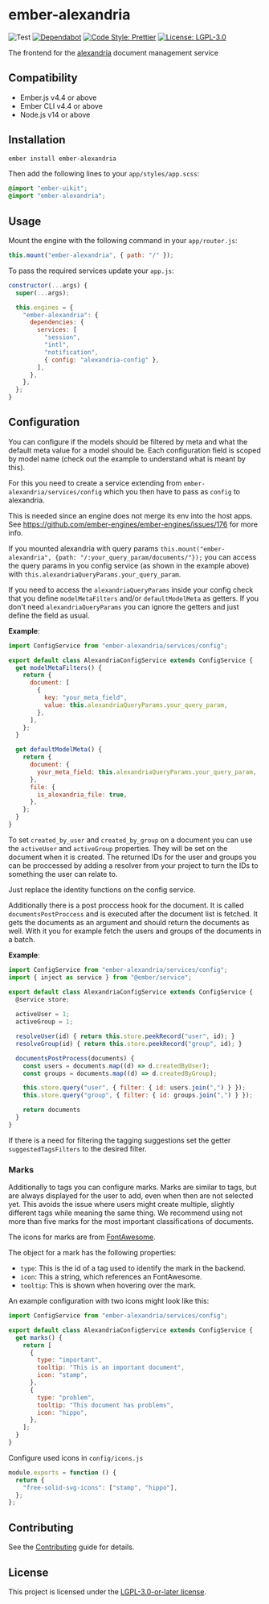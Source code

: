 # ember-alexandria

![Test](https://github.com/projectcaluma/ember-alexandria/workflows/Test/badge.svg)
[![Dependabot](https://img.shields.io/librariesio/github/projectcaluma/ember-alexandria)](https://dependabot.com/)
[![Code Style: Prettier](https://img.shields.io/badge/code_style-prettier-ff69b4.svg)](https://github.com/prettier/prettier)
[![License: LGPL-3.0](https://img.shields.io/badge/License-LGPL--3.0-blue.svg)](https://spdx.org/licenses/LGPL-3.0-or-later.html)

The frontend for the [alexandria](https://github.com/projectcaluma/alexandria)
document management service

## Compatibility

- Ember.js v4.4 or above
- Ember CLI v4.4 or above
- Node.js v14 or above

## Installation

```bash
ember install ember-alexandria
```

Then add the following lines to your `app/styles/app.scss`:

```scss
@import "ember-uikit";
@import "ember-alexandria";
```

## Usage

Mount the engine with the following command in your `app/router.js`:

```js
this.mount("ember-alexandria", { path: "/" });
```

To pass the required services update your `app.js`:

```js
constructor(...args) {
  super(...args);

  this.engines = {
    "ember-alexandria": {
      dependencies: {
        services: [
          "session",
          "intl",
          "notification",
          { config: "alexandria-config" },
        ],
      },
    },
  };
}
```

## Configuration

You can configure if the models should be filtered by meta and what the default
meta value for a model should be. Each configuration field is scoped by model name
(check out the example to understand what is meant by this).

For this you need to create a service extending from
`ember-alexandria/services/config` which you then have to pass as `config` to
alexandria.

This is needed since an engine does not merge its env into the host apps.
See https://github.com/ember-engines/ember-engines/issues/176 for more info.

If you mounted alexandria with query params
`this.mount("ember-alexandria", {path: "/:your_query_param/documents/"});`
you can access the query params in you config service (as shown in the example
above) with `this.alexandriaQueryParams.your_query_param`.

If you need to access the `alexandriaQueryParams` inside your config check that you define `modelMetaFilters`
and/or `defaultModelMeta` as getters. If you don't need `alexandriaQueryParams` you
can ignore the getters and just define the field as usual.

**Example**:

```js
import ConfigService from "ember-alexandria/services/config";

export default class AlexandriaConfigService extends ConfigService {
  get modelMetaFilters() {
    return {
      document: [
        {
          key: "your_meta_field",
          value: this.alexandriaQueryParams.your_query_param,
        },
      ],
    };
  }

  get defaultModelMeta() {
    return {
      document: {
        your_meta_field: this.alexandriaQueryParams.your_query_param,
      },
      file: {
        is_alexandria_file: true,
      },
    };
  }
}
```

To set `created_by_user` and `created_by_group` on a document you can use the
`activeUser` and `activeGroup` properties. They will be set on the document
when it is created.
The returned IDs for the user and groups you can be proccessed by adding a
resolver from your project to turn the IDs to something the user can relate to.

Just replace the identity functions on the config service.

Additionally there is a post proccess hook for the document. It is called `documentsPostProccess` and is executed after the document list is fetched. It gets the documents as an argument and should return the documents as well.
With it you for example fetch the users and groups of the documents in a batch.

**Example**:

```js
import ConfigService from "ember-alexandria/services/config";
import { inject as service } from "@ember/service";

export default class AlexandriaConfigService extends ConfigService {
  @service store;
  
  activeUser = 1;
  activeGroup = 1;

  resolveUser(id) { return this.store.peekRecord("user", id); }
  resolveGroup(id) { return this.store.peekRecord("group", id); }

  documentsPostProcess(documents) {
    const users = documents.map((d) => d.createdByUser);
    const groups = documents.map((d) => d.createdByGroup);

    this.store.query("user", { filter: { id: users.join(",") } });
    this.store.query("group", { filter: { id: groups.join(",") } });

    return documents
  }
}
```

If there is a need for filtering the tagging suggestions set the getter `suggestedTagsFilters` to the desired filter.

### Marks

Additionally to tags you can configure marks. Marks are similar to tags, but are always displayed for the user to add, even when then are not selected yet. This avoids the issue where users might create multiple, slightly different tags while meaning the same thing. We recommend using not more than five marks for the most important classifications of documents.

The icons for marks are from [FontAwesome](https://fontawesome.com/search?o=r&m=free&s=regular%2Csolid).

The object for a mark has the following properties:
- `type`: This is the id of a tag used to identify the mark in the backend.
- `icon`: This a string, which references an FontAwesome.
- `tooltip`: This is shown when hovering over the mark.

An example configuration with two icons might look like this:

```js
import ConfigService from "ember-alexandria/services/config";

export default class AlexandriaConfigService extends ConfigService {
  get marks() {
    return [
      {
        type: "important",
        tooltip: "This is an important document",
        icon: "stamp",
      },
      {
        type: "problem",
        tooltip: "This document has problems",
        icon: "hippo",
      },
    ];
  }
}
```

Configure used icons in `config/icons.js`
```js
module.exports = function () {
  return {
    "free-solid-svg-icons": ["stamp", "hippo"],
  };
};
```


## Contributing

See the [Contributing](CONTRIBUTING.md) guide for details.

## License

This project is licensed under the [LGPL-3.0-or-later license](LICENSE).
